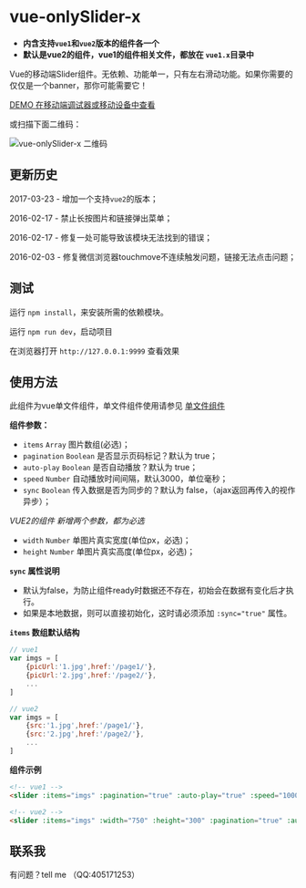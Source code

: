 # vue-onlySlider-x

- **内含支持`vue1`和`vue2`版本的组件各一个**
- **默认是vue2的组件，vue1的组件相关文件，都放在 `vue1.x`目录中**

Vue的移动端Slider组件。无依赖、功能单一，只有左右滑动功能。如果你需要的仅仅是一个banner，那你可能需要它！

[DEMO 在移动端调试器或移动设备中查看](http://guan6.github.io/vue-onlySlider-x/)

或扫描下面二维码：

![vue-onlySlider-x 二维码](http://guan6.github.io/vue-onlySlider-x/img/code.png)

## 更新历史

2017-03-23 - 增加一个支持`vue2`的版本；

2016-02-17 - 禁止长按图片和链接弹出菜单；

2016-02-17 - 修复一处可能导致该模块无法找到的错误；

2016-02-03 - 修复微信浏览器touchmove不连续触发问题，链接无法点击问题；

## 测试

运行 `npm install`，来安装所需的依赖模块。

运行 `npm run dev`，启动项目

在浏览器打开 `http://127.0.0.1:9999` 查看效果

## 使用方法

此组件为vue单文件组件，单文件组件使用请参见 [单文件组件](https://cn.vuejs.org/v2/guide/single-file-components.html)

**组件参数：**

- `items` `Array` 图片数组(必选)；
- `pagination` `Boolean` 是否显示页码标记？默认为 true；
- `auto-play` `Boolean` 是否自动播放？默认为 true；
- `speed` `Number` 自动播放时间间隔，默认3000，单位毫秒；
- `sync` `Boolean` 传入数据是否为同步的？默认为 false，（ajax返回再传入的视作异步）；

*VUE2的组件 新增两个参数，都为必选*

- `width` `Number` 单图片真实宽度(单位px，必选)；
- `height` `Number` 单图片真实高度(单位px，必选)；

**`sync` 属性说明**

- 默认为false，为防止组件ready时数据还不存在，初始会在数据有变化后才执行。
- 如果是本地数据，则可以直接初始化，这时请必须添加 `:sync="true"` 属性。

**`items` 数组默认结构**

```javascript
// vue1
var imgs = [
    {picUrl:'1.jpg',href:'/page1/'},
    {picUrl:'2.jpg',href:'/page2/'},
    ...
]

// vue2
var imgs = [
    {src:'1.jpg',href:'/page1/'},
    {src:'2.jpg',href:'/page2/'},
    ...
]
```

**组件示例**

```html
<!-- vue1 -->
<slider :items="imgs" :pagination="true" :auto-play="true" :speed="1000" :sync="true"></slider>

<!-- vue2 -->
<slider :items="imgs" :width="750" :height="300" :pagination="true" :auto-play="true" :speed="1000" :sync="true"></slider>
```


## 联系我

有问题？tell me （QQ:405171253）